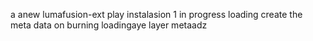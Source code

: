 a anew lumafusion-ext
play
instalasion 1
in progress
loading
create the meta
data on burning
loadingaye
layer
metaadz
